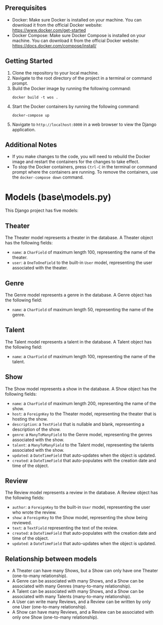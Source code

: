 ## Prerequisites
- Docker: Make sure Docker is installed on your machine. You can download it from the official Docker website: https://www.docker.com/get-started
- Docker Compose: Make sure Docker Compose is installed on your machine. You can download it from the official Docker website: https://docs.docker.com/compose/install/

## Getting Started
1. Clone the repository to your local machine.
2. Navigate to the root directory of the project in a terminal or command prompt.
3. Build the Docker image by running the following command:
    ```
    docker build -t wos .
    ```
4. Start the Docker containers by running the following command:
    ```
    docker-compose up
    ```
5. Navigate to `http://localhost:8000` in a web browser to view the Django application.

## Additional Notes
- If you make changes to the code, you will need to rebuild the Docker image and restart the containers for the changes to take effect.
- To stop the Docker containers, press `Ctrl-C` in the terminal or command prompt where the containers are running. To remove the containers, use the `docker-compose down` command.

# Models (base\models.py)

This Django project has five models:

## Theater

The Theater model represents a theater in the database. A Theater object has the following fields:

* `name`: a `CharField` of maximum length 100, representing the name of the theater.
* `user`: a `OneToOneField` to the built-in `User` model, representing the user associated with the theater.

## Genre

The Genre model represents a genre in the database. A Genre object has the following field:

* `name`: a `CharField` of maximum length 50, representing the name of the genre.

## Talent

The Talent model represents a talent in the database. A Talent object has the following field:

* `name`: a `CharField` of maximum length 100, representing the name of the talent.

## Show

The Show model represents a show in the database. A Show object has the following fields:

* `name`: a `CharField` of maximum length 200, representing the name of the show.
* `host`: a `ForeignKey` to the Theater model, representing the theater that is hosting the show.
* `description`: a `TextField` that is nullable and blank, representing a description of the show.
* `genre`: a `ManyToManyField` to the Genre model, representing the genres associated with the show.
* `talent`: a `ManyToManyField` to the Talent model, representing the talents associated with the show.
* `updated`: a `DateTimeField` that auto-updates when the object is updated.
* `created`: a `DateTimeField` that auto-populates with the creation date and time of the object.

## Review

The Review model represents a review in the database. A Review object has the following fields:

* `author`: a `ForeignKey` to the built-in `User` model, representing the user who wrote the review.
* `show`: a `ForeignKey` to the Show model, representing the show being reviewed.
* `text`: a `TextField` representing the text of the review.
* `created`: a `DateTimeField` that auto-populates with the creation date and time of the object.
* `updated`: a `DateTimeField` that auto-updates when the object is updated.

## Relationship between models

* A Theater can have many Shows, but a Show can only have one Theater (one-to-many relationship).
* A Genre can be associated with many Shows, and a Show can be associated with many Genres (many-to-many relationship).
* A Talent can be associated with many Shows, and a Show can be associated with many Talents (many-to-many relationship).
* A User can write many Reviews, and a Review can be written by only one User (one-to-many relationship).
* A Show can have many Reviews, and a Review can be associated with only one Show (one-to-many relationship).
